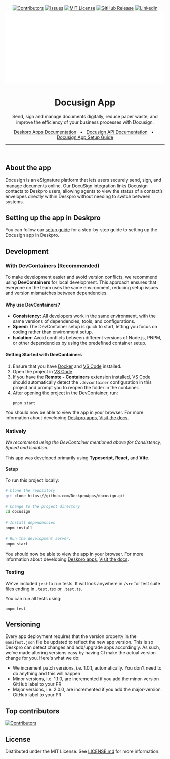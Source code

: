 
<div align="center">
  <a target="_blank" href=""><img src="https://img.shields.io/github/contributors/deskproapps/docusign.svg?style=for-the-badge" alt="Contributors" /></a>
  <a target="_blank" href="https://github.com/deskproapps/docusign/issues"><img src="https://img.shields.io/github/issues/deskproapps/docusign.svg?style=for-the-badge" alt="Issues" /></a>
  <a target="_blank" href="https://github.com/deskproapps/docusign/blob/master/LICENSE.md"><img src="https://img.shields.io/github/license/deskproapps/docusign.svg?style=for-the-badge" alt="MIT License" /></a>
  <a target="_blank" href="https://github.com/deskproapps/docusign/releases"><img src="https://img.shields.io/github/v/release/deskproapps/docusign?style=for-the-badge" alt="GitHub Release" /></a>
  <a target="_blank" href="https://www.linkedin.com/company/deskpro"><img src="https://img.shields.io/badge/-LinkedIn-black.svg?style=for-the-badge&logo=linkedin&colorB=555" alt="LinkedIn" /></a>

  <img src="readme.svg">
</div>

<div align="center">
  <h1>Docusign App</h1>
  <p>Send, sign and manage documents digitally, reduce paper waste, and improve the efficiency of your business processes with Docusign.</p>
  <a href="https://support.deskpro.com/ga/guides/developers/anatomy-of-an-app" target="_blank">Deskpro Apps Documentation</a>
  <span>&nbsp;&nbsp;•&nbsp;&nbsp;</span>
  <a href="https://developers.docusign.com/docs/" target="_blank">Docusign API Documentation</a>
  <span>&nbsp;&nbsp;•&nbsp;&nbsp;</span>
  <a href="./SETUP.md" target="_blank">Docusign App Setup Guide</a>
  <br />
  <hr />
  <br />
</div>



## **About the app**
Docusign is an eSignature platform that lets users securely send, sign, and manage documents online. Our DocuSign integration links Docusign contacts to Deskpro users, allowing agents to view the status of a contact’s envelopes directly within Deskpro without needing to switch between systems.

## **Setting up the app in Deskpro**
You can follow our [setup guide](./SETUP.md) for a step-by-step guide to setting up the Docusign app in Deskpro.

## Development

### With DevContainers (Recommended)
To make development easier and avoid version conflicts, we recommend using **DevContainers** for local development. This approach ensures that everyone on the team uses the same environment, reducing setup issues and version mismatches between dependencies.

#### Why use DevContainers?
- **Consistency:** All developers work in the same environment, with the same versions of dependencies, tools, and configurations.
- **Speed:** The DevContainer setup is quick to start, letting you focus on coding rather than environment setup.
- **Isolation:** Avoid conflicts between different versions of Node.js, PNPM, or other dependencies by using the predefined container setup.

#### Getting Started with DevContainers
1. Ensure that you have [Docker](https://www.docker.com/get-started) and [VS Code](https://code.visualstudio.com/) installed.
2. Open the project in [VS Code](https://code.visualstudio.com/).
3. If you have the **Remote - Containers** extension installed, [VS Code](https://code.visualstudio.com/) should automatically detect the `.devcontainer` configuration in this project and prompt you to reopen the folder in the container.
4. After opening the project in the DevContainer, run:
   ```bash
   pnpm start
   ```

You should now be able to view the app in your browser. For more information about developing [Deskpro apps](https://www.deskpro.com/apps), [Visit the docs](https://support.deskpro.com/ga/guides/developers/anatomy-of-an-app).

### Natively
_We recommend using the DevContainer mentioned above for Consistency, Speed and Isolation._

This app was developed primarily using **Typescript**, **React**, and **Vite**.

#### Setup
To run this project locally:

 ```bash
# Clone the repository
git clone https://github.com/DeskproApps/docusign.git

# Change to the project directory
cd docusign

# Install dependencies
pnpm install

# Run the development server.
pnpm start
```

You should now be able to view the app in your browser. For more information about developing [Deskpro apps](https://www.deskpro.com/apps), [Visit the docs](https://support.deskpro.com/ga/guides/developers/anatomy-of-an-app).

### Testing
We've included `jest` to run tests. It will look anywhere in `/src` for test suite files ending in `.test.tsx` or `.test.ts`.

You can run all tests using:

```bash
pnpm test
```

## Versioning
Every app deployment requires that the version property in the `manifest.json` file be updated to reflect the new app version. This is so Deskpro can detect changes and add/upgrade apps accordingly. As such, we've made altering versions easy by having CI make the actual version change for you. Here's what we do:

* We increment patch versions, i.e. 1.0.1, automatically. You don't need to do anything and this will happen
* Minor versions, i.e. 1.1.0, are incremented if you add the minor-version GitHub label to your PR
* Major versions, i.e. 2.0.0, are incremented if you add the major-version GitHub label to your PR

## Top contributors
[![Contributors](https://contrib.rocks/image?repo=deskproapps/docusign)](https://github.com/deskproapps/docusign/graphs/contributors)


## License
Distributed under the MIT License. See [LICENSE.md](LICENSE.md) for more information.

    